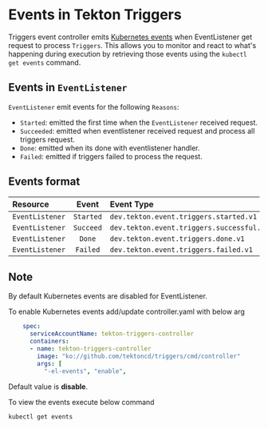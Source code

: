 <!--
---
linkTitle: "Events"
weight: 700
---
-->
# Events in Tekton Triggers

Triggers event controller emits [Kubernetes events](https://kubernetes.io/docs/reference/generated/kubernetes-api/v1.18/#event-v1-core)
when EventListener get request to process `Triggers`. This allows you to monitor and react to what's happening during execution by
retrieving those events using the `kubectl get events` command.

## Events in `EventListener`

`EventListener` emit events for the following `Reasons`:

- `Started`: emitted the first time when the `EventListener` received request.
- `Succeeded`: emitted when eventlistener received request and process all triggers request.
- `Done`: emitted when its done with eventlistener handler.
- `Failed`: emitted if triggers failed to process the request.

## Events format

Resource            |Event      |Event Type
:-------------------|:---------:|:----------------------------------------------------------
`EventListener`     | `Started` | `dev.tekton.event.triggers.started.v1`
`EventListener`     | `Succeed` | `dev.tekton.event.triggers.successful.v1`
`EventListener`     | `Done`    | `dev.tekton.event.triggers.done.v1`
`EventListener`     | `Failed`  | `dev.tekton.event.triggers.failed.v1`

## Note

By default Kubernetes events are disabled for EventListener.

To enable Kubernetes events add/update controller.yaml with below arg
```yaml
    spec:
      serviceAccountName: tekton-triggers-controller
      containers:
      - name: tekton-triggers-controller
        image: "ko://github.com/tektoncd/triggers/cmd/controller"
        args: [
          "-el-events", "enable",
```
Default value is **disable**.

To view the events execute below command

`kubectl get events`

